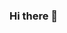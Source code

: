 ### Hi there 👋

<!--
**DonovinNatividad/DonovinNatividad** is a ✨ _special_ ✨ repository because its `README.md` (this file) appears on your GitHub profile.

Here are some ideas to get you started:

- 🔭 I’m currently working on finding a Summer Internship
- 🌱 I’m currently learning more about Web Development and contributing to projects
- 👯 I’m looking to collaborate on WebDev projects
- 🤔 I’m looking for help with learning about different languages and their uses
- 💬 Ask me about how I'm doing
- 📫 How to reach me: Natividad.10@osu.edu
- 😄 Pronouns: he/him/his
- ⚡ Fun fact: I like to workout and I love playing video games
-->
